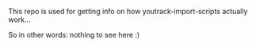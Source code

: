 This repo is used for getting info on how youtrack-import-scripts actually work...

So in other words: nothing to see here :)


